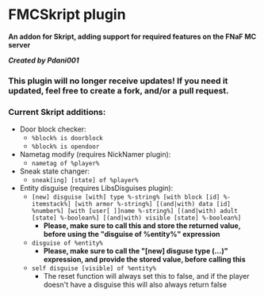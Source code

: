 # FMCSkript plugin
**An addon for Skript, adding support for required features on the FNaF MC server**

**_Created by Pdani001_**

### This plugin will no longer receive updates! If you need it updated, feel free to create a fork, and/or a pull request.

### Current Skript additions:
- Door block checker:
  - `%block% is doorblock`
  - `%block% is opendoor`
- Nametag modify (requires NickNamer plugin):
  - `nametag of %player%`
- Sneak state changer:
  - `sneak[ing] [state] of %player%`
- Entity disguise (requires LibsDisguises plugin):
  - `[new] disguise [with] type %-string% [with block [id] %-itemstack%] [with armor %-string%] [(and|with) data [id] %number%] [with [user[ ]]name %-string%] [(and|with) adult [state] %-boolean%] [(and|with) visible [state] %-boolean%]`
    - **Please, make sure to call this and store the returned value, before using the "disguise of %entity%" expression**
  - `disguise of %entity%`
    - **Please, make sure to call the "\[new\] disguse type (...)" expression, and provide the stored value, before calling this**
  - `self disguise [visible] of %entity%`
    - The reset function will always set this to false, and if the player doesn't have a disguise this will also always return false